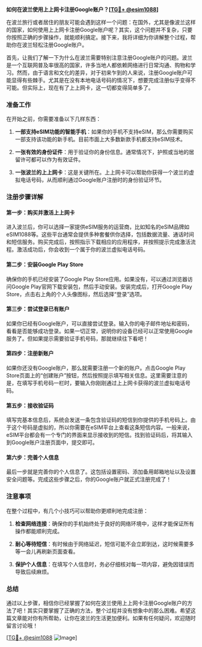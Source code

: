 **如何在波兰使用上上网卡注册Google账户？[[TG💪+ @esim1088](https://t.me/s/esim1088)]**

在波兰旅行或者居住的朋友可能会遇到这样一个问题：在国外，尤其是像波兰这样的国家，如何使用上上网卡注册Google账户呢？其实，这个问题并不复杂，只要你按照正确的步骤操作，就能顺利搞定。接下来，我将详细为你讲解整个过程，帮助你在波兰轻松注册Google账户。

首先，让我们了解一下为什么在波兰需要特别注意注册Google账户的问题。波兰是一个互联网普及率很高的国家，许多当地人都依赖网络进行日常沟通、购物和学习。然而，由于语言和文化的差异，对于初来乍到的人来说，注册Google账户可能显得有些棘手。尤其是在没有本地电话号码的情况下，想要完成注册似乎变得不可能。但实际上，现在有了上上网卡，这一切都变得简单多了。

### 准备工作

在开始之前，你需要准备以下几样东西：

1. **一部支持eSIM功能的智能手机**：如果你的手机不支持eSIM，那么你需要购买一部支持该功能的新手机。目前市面上大多数新款手机都支持eSIM技术。
   
2. **一张有效的身份证件**：用于验证你的身份信息。通常情况下，护照或当地的居留许可都可以作为有效证件。

3. **一张波兰的上上网卡**：这是关键所在。上上网卡可以帮助你获得一个波兰的虚拟电话号码，从而顺利通过Google账户注册时的身份验证环节。

### 注册步骤详解

#### 第一步：购买并激活上上网卡

进入波兰后，你可以选择一家提供eSIM服务的运营商，比如知名的eSIM品牌如eSIM1088等。这些平台通常会提供多种套餐供你选择，包括数据流量、通话时间和短信服务。购买完成后，按照指示下载相应的应用程序，并按照提示完成激活流程。激活成功后，你会收到一个属于你的波兰虚拟电话号码。

#### 第二步：安装Google Play Store

确保你的手机已经安装了Google Play Store应用。如果没有，可以通过浏览器访问Google Play官网下载安装包，然后手动安装。安装完成后，打开Google Play Store，点击右上角的个人头像图标，然后选择“登录”选项。

#### 第三步：尝试登录已有账户

如果你已经有Google账户，可以直接尝试登录。输入你的电子邮件地址和密码，看看是否能够成功登录。如果一切正常，说明你的设备已经可以正常使用Google服务了。但如果提示需要验证手机号码，那就继续往下看吧！

#### 第四步：注册新账户

如果你还没有Google账户，那么就需要注册一个新的账户。点击Google Play Store页面上的“创建账户”按钮，然后按照提示填写相关信息。这里需要注意的是，在填写手机号码一栏时，要输入你刚刚通过上上网卡获得的波兰虚拟电话号码。

#### 第五步：接收验证码

填写完基本信息后，系统会发送一条包含验证码的短信到你提供的手机号码上。由于这个号码是虚拟的，所以你需要在eSIM平台上查看这条短信内容。一般来说，eSIM平台都会有一个专门的界面来显示接收到的短信。找到验证码后，将其输入到Google账户注册页面中，提交即可。

#### 第六步：完善个人信息

最后一步就是完善你的个人信息了。这包括设置密码、添加备用邮箱地址以及设置安全问题等。完成这些步骤之后，你的Google账户就正式注册完成了！

### 注意事项

在整个过程中，有几个小技巧可以帮助你更顺利地完成注册：

1. **检查网络连接**：确保你的手机始终处于良好的网络环境中，这样才能保证所有操作都能顺利完成。
   
2. **耐心等待短信**：有时候由于网络延迟，短信可能不会立即到达，这时候需要多等一会儿再刷新页面查看。
   
3. **保护个人信息**：在填写个人信息时，务必仔细核对每一项内容，避免因错误而导致后续麻烦。

### 总结

通过以上步骤，相信你已经掌握了如何在波兰使用上上网卡注册Google账户的方法了吧！其实只要掌握了正确的方法，整个过程并没有想象中的那么困难。希望这篇文章能对你有所帮助，让你在波兰的生活更加便利。如果有任何疑问，欢迎随时留言讨论哦！

[[TG💪+ @esim1088](https://t.me/s/esim1088) ![Image](https://i.postimg.cc/4NQfJmqS/Snipaste-2025-05-13-00-14-12.png)]